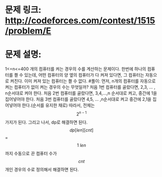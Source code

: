 # 문제 링크: http://codeforces.com/contest/1515/problem/E
# 문제 설명:
1<=n<=400 개의 컴퓨터를 켜는 경우의 수를 계산하는 문제이다.
한번에 하나의 컴퓨터를 켤 수 있는데, 어떤 컴퓨터의 양 옆의 컴퓨터가 다 켜져 있다면, 그 컴퓨터는 자동으로 켜진다. 이미 켜져 있는 컴퓨터는 켤 수 없다.
#풀이:
먼저, n개의 컴퓨터를 자동으로 켜는 컴퓨터가 없이 켜는 경우의 수는 무엇일까?
처음 1번 컴퓨터를 골랐다면, 2,3, … , n순서대로 켜야 한다. 
처음 2번 컴퓨터를 골랐다면, 3,4,…,n 순서대로 켜고, 중간에 1을 집어넣어야 한다.
처음 3번 컴퓨터를 골랐다면 4,5, … ,n순서대로 켜고 중간에 2,1을 집어넣어야 한다.(순서를 유지한 채로) 
따라서, 전체는 $$2^{n-1}$$가지가 된다.
그리고 나서, dp로 해결하면 된다.
$$dp[len][cnt]$$= $$1~len$$ 까지 수동으로 끈 컴퓨터 수가 $$cnt$$개인 경우의 수로 정의해서 해결하면 된다.

